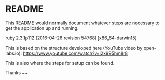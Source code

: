 # README

This README would normally document whatever steps are necessary to get the
application up and running.

ruby 2.3.1p112 (2016-04-26 revision 54768) [x86_64-darwin15]

This is based on the structure developed here (YouTube video by open-labs.io): <a href="https://www.youtube.com/watch?v=i2x995hm8r8">https://www.youtube.com/watch?v=i2x995hm8r8</a>

This is also where the steps for setup can be found.

Thanks ~~
